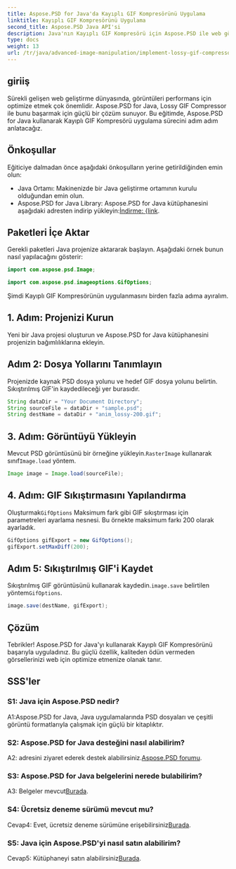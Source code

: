 ```yaml
---
title: Aspose.PSD for Java'da Kayıplı GIF Kompresörünü Uygulama
linktitle: Kayıplı GIF Kompresörünü Uygulama
second_title: Aspose.PSD Java API'si
description: Java'nın Kayıplı GIF Kompresörü için Aspose.PSD ile web görsellerinizi sorunsuz bir şekilde optimize edin. Verimli uygulama için adım adım kılavuzumuzu izleyin.
type: docs
weight: 13
url: /tr/java/advanced-image-manipulation/implement-lossy-gif-compressor/
---
```

## giriiş

Sürekli gelişen web geliştirme dünyasında, görüntüleri performans için optimize etmek çok önemlidir. Aspose.PSD for Java, Lossy GIF Compressor ile bunu başarmak için güçlü bir çözüm sunuyor. Bu eğitimde, Aspose.PSD for Java kullanarak Kayıplı GIF Kompresörü uygulama sürecini adım adım anlatacağız.

## Önkoşullar

Eğiticiye dalmadan önce aşağıdaki önkoşulların yerine getirildiğinden emin olun:

- Java Ortamı: Makinenizde bir Java geliştirme ortamının kurulu olduğundan emin olun.
-  Aspose.PSD for Java Library: Aspose.PSD for Java kütüphanesini aşağıdaki adresten indirip yükleyin:[İndirme: {link](https://releases.aspose.com/psd/java/).

## Paketleri İçe Aktar

Gerekli paketleri Java projenize aktararak başlayın. Aşağıdaki örnek bunun nasıl yapılacağını gösterir:

```java
import com.aspose.psd.Image;

import com.aspose.psd.imageoptions.GifOptions;
```

Şimdi Kayıplı GIF Kompresörünün uygulanmasını birden fazla adıma ayıralım.

## 1. Adım: Projenizi Kurun

Yeni bir Java projesi oluşturun ve Aspose.PSD for Java kütüphanesini projenizin bağımlılıklarına ekleyin.

## Adım 2: Dosya Yollarını Tanımlayın

Projenizde kaynak PSD dosya yolunu ve hedef GIF dosya yolunu belirtin. Sıkıştırılmış GIF'in kaydedileceği yer burasıdır.

```java
String dataDir = "Your Document Directory";
String sourceFile = dataDir + "sample.psd";
String destName = dataDir + "anim_lossy-200.gif";
```

## 3. Adım: Görüntüyü Yükleyin

 Mevcut PSD görüntüsünü bir örneğine yükleyin.`RasterImage` kullanarak sınıf`Image.load` yöntem.

```java
Image image = Image.load(sourceFile);
```

## 4. Adım: GIF Sıkıştırmasını Yapılandırma

 Oluşturmak`GifOptions` Maksimum fark gibi GIF sıkıştırması için parametreleri ayarlama nesnesi. Bu örnekte maksimum farkı 200 olarak ayarladık.

```java
GifOptions gifExport = new GifOptions();
gifExport.setMaxDiff(200);
```

## Adım 5: Sıkıştırılmış GIF'i Kaydet

 Sıkıştırılmış GIF görüntüsünü kullanarak kaydedin.`image.save` belirtilen yöntem`GifOptions`.

```java
image.save(destName, gifExport);
```

## Çözüm

Tebrikler! Aspose.PSD for Java'yı kullanarak Kayıplı GIF Kompresörünü başarıyla uyguladınız. Bu güçlü özellik, kaliteden ödün vermeden görsellerinizi web için optimize etmenize olanak tanır.

## SSS'ler

### S1: Java için Aspose.PSD nedir?

A1:Aspose.PSD for Java, Java uygulamalarında PSD dosyaları ve çeşitli görüntü formatlarıyla çalışmak için güçlü bir kitaplıktır.

### S2: Aspose.PSD for Java desteğini nasıl alabilirim?

 A2: adresini ziyaret ederek destek alabilirsiniz.[Aspose.PSD forumu](https://forum.aspose.com/c/psd/34).

### S3: Aspose.PSD for Java belgelerini nerede bulabilirim?

A3: Belgeler mevcut[Burada](https://reference.aspose.com/psd/java/).

### S4: Ücretsiz deneme sürümü mevcut mu?

 Cevap4: Evet, ücretsiz deneme sürümüne erişebilirsiniz[Burada](https://releases.aspose.com/).

### S5: Java için Aspose.PSD'yi nasıl satın alabilirim?

 Cevap5: Kütüphaneyi satın alabilirsiniz[Burada](https://purchase.aspose.com/buy).